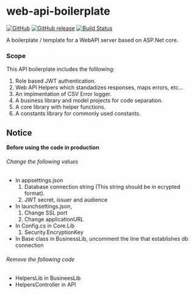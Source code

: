 # web-api-boilerplate

[![GitHub](https://img.shields.io/github/license/kolappannathan/dotnet-core-web-api-boilerplate.svg)](https://github.com/kolappannathan/dotnet-core-web-api-boilerplate/blob/master/LICENSE)
[![GitHub release](https://img.shields.io/github/release/kolappannathan/dotnet-core-web-api-boilerplate.svg)](https://github.com/kolappannathan/dotnet-core-web-api-boilerplate/releases)
[![Build Status](https://dev.azure.com/kolappannathan/DotNetCore_Web_API_Boilerplate/_apis/build/status/kolappannathan.dotnet-core-web-api-boilerplate?branchName=master)](https://dev.azure.com/kolappannathan/DotNetCore_Web_API_Boilerplate/_build/latest?definitionId=4&branchName=master)

A boilerplate / template for a WebAPI server based on ASP.Net core.

### Scope

This API boilerplate includes the folllowing:

 1. Role based JWT authentication.
 2. Web API Helpers which standadizes responses, maps errors, etc...
 3. An implmentation of CSV Error logger.
 4. A business library and model projects for code separation.
 5. A core library with helper functions.
 6. A constants library for commonly used constants.

## Notice

**Before using the code in production**

###### Change the following values

 - In appsettings.json
    1. Database connection string (This string should be in ecrypted format).
    2. JWT secret, issuer and audience
 - In launchsettings.json,
    1. Change SSL port
    2. Change applicationURL
 - In Config.cs in Core.Lib
    1. Security.EncryptionKey
 - In Base class in BusinessLib, uncomment the line that establishes db connection

###### Remove the following code
 - HelpersLib in BusineesLib
 - HelpersController in API
